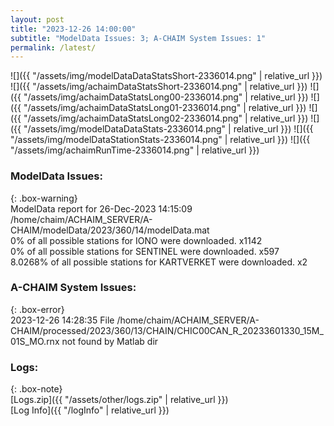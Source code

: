 ```yaml
---
layout: post
title: "2023-12-26 14:00:00"
subtitle: "ModelData Issues: 3; A-CHAIM System Issues: 1"
permalink: /latest/
---
```


![]({{ "/assets/img/modelDataDataStatsShort-2336014.png" | relative_url }})
![]({{ "/assets/img/achaimDataStatsShort-2336014.png" | relative_url }})
![]({{ "/assets/img/achaimDataStatsLong00-2336014.png" | relative_url }})
![]({{ "/assets/img/achaimDataStatsLong01-2336014.png" | relative_url }})
![]({{ "/assets/img/achaimDataStatsLong02-2336014.png" | relative_url }})
![]({{ "/assets/img/modelDataDataStats-2336014.png" | relative_url }})
![]({{ "/assets/img/modelDataStationStats-2336014.png" | relative_url }})
![]({{ "/assets/img/achaimRunTime-2336014.png" | relative_url }})


### ModelData Issues:  
  
{: .box-warning}  
 ModelData report for 26-Dec-2023 14:15:09   
 /home/chaim/ACHAIM_SERVER/A-CHAIM/modelData/2023/360/14/modelData.mat   
 0% of all possible stations for IONO were downloaded. x1142   
 0% of all possible stations for SENTINEL were downloaded. x597   
 8.0268% of all possible stations for KARTVERKET were downloaded. x2   
  
### A-CHAIM System Issues:  
  
{: .box-error}  
2023-12-26 14:28:35 File /home/chaim/ACHAIM_SERVER/A-CHAIM/processed/2023/360/13/CHAIN/CHIC00CAN_R_20233601330_15M_01S_MO.rnx not found by Matlab dir  

### Logs:  
  
{: .box-note}  
[Logs.zip]({{ "/assets/other/logs.zip" | relative_url }})  
[Log Info]({{ "/logInfo" | relative_url }})  
